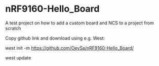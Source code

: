 # nRF9160-Hello_Board
A test project on how to add a custom board and NCS to a project from scratch

Copy github link and download using e.g. West:

west init -m https://github.com/OeySa/nRF9160-Hello_Board/

west update
